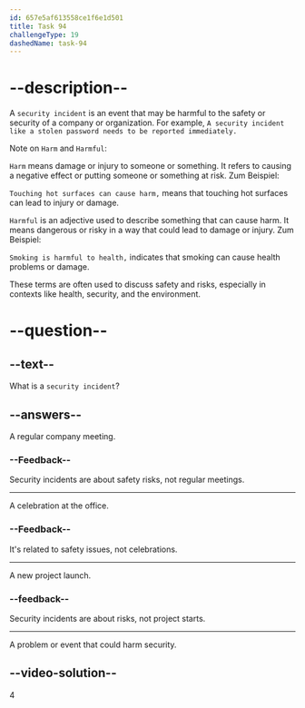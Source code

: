 ```yaml
---
id: 657e5af613558ce1f6e1d501
title: Task 94
challengeType: 19
dashedName: task-94
---
```


# --description--

A `security incident` is an event that may be harmful to the safety or security of a company or organization. For example, `A security incident like a stolen password needs to be reported immediately.`

Note on `Harm` and `Harmful`:

`Harm` means damage or injury to someone or something. It refers to causing a negative effect or putting someone or something at risk. Zum Beispiel:

`Touching hot surfaces can cause harm,` means that touching hot surfaces can lead to injury or damage.

`Harmful` is an adjective used to describe something that can cause harm. It means dangerous or risky in a way that could lead to damage or injury. Zum Beispiel:

`Smoking is harmful to health,` indicates that smoking can cause health problems or damage.

These terms are often used to discuss safety and risks, especially in contexts like health, security, and the environment.

# --question--

## --text--

What is a `security incident`?

## --answers--

A regular company meeting.

### --Feedback--

Security incidents are about safety risks, not regular meetings.

---

A celebration at the office.

### --Feedback--

It's related to safety issues, not celebrations.

---

A new project launch.

### --feedback--

Security incidents are about risks, not project starts.

---

A problem or event that could harm security.

## --video-solution--

4
